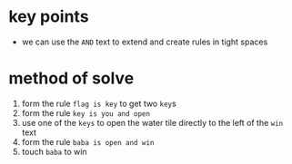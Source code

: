 # key points
* we can use the `AND` text to extend and create rules in tight spaces
# method of solve
1) form the rule `flag is key` to get two `key`s
2) form the rule `key is you and open`
3) use one of the `keys` to open the water tile directly to the left of the `win` text
4) form the rule `baba is open and win`
5) touch `baba` to win
